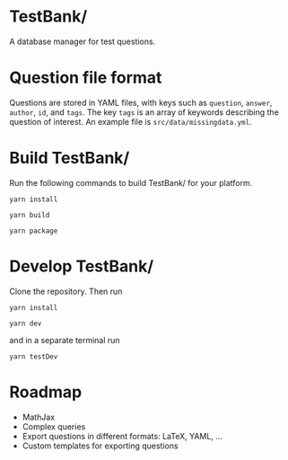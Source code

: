 # TestBank/

  A database manager for test questions.

# Question file format

  Questions are stored in YAML files, with keys such as `question`, `answer`, `author`, `id`, and `tags`.  The key `tags` is an array of keywords describing the question of interest.  An example file is `src/data/missingdata.yml`.

# Build TestBank/

  Run the following commands to build TestBank/ for your platform.

  `yarn install`

  `yarn build`

  `yarn package`

# Develop TestBank/

  Clone the repository.  Then run

  `yarn install`

  `yarn dev`

  and in a separate terminal run

  `yarn testDev`

# Roadmap
  - MathJax
  - Complex queries
  - Export questions in different formats: LaTeX, YAML, ...
  - Custom templates for exporting questions